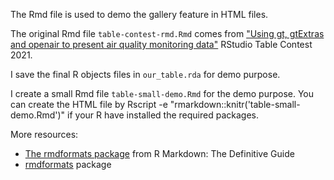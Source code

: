 The Rmd file is used to demo the gallery feature in HTML files.

The original Rmd file `table-contest-rmd.Rmd` comes from ["Using gt, gtExtras and openair to present air quality monitoring data"](https://github.com/jack-davison/rstudio_table-contest_2021) RStudio Table Contest 2021.

I save the final R objects files in `our_table.rda` for demo purpose.

I create a small Rmd file `table-small-demo.Rmd` for the demo purpose. You can create the HTML file by Rscript -e "rmarkdown::knitr('table-small-demo.Rmd')" if your R have installed the required packages.

More resources:

* [The rmdformats package](https://bookdown.org/yihui/rmarkdown/rmdformats.html) from R Markdown: The Definitive Guide
* [rmdformats](https://github.com/juba/rmdformats) package


